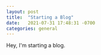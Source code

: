 ```yaml
---
layout: post
title:  "Starting a Blog"
date:   2021-07-31 17:48:31 -0700
categories: general
---
```


Hey, I'm starting a blog. 